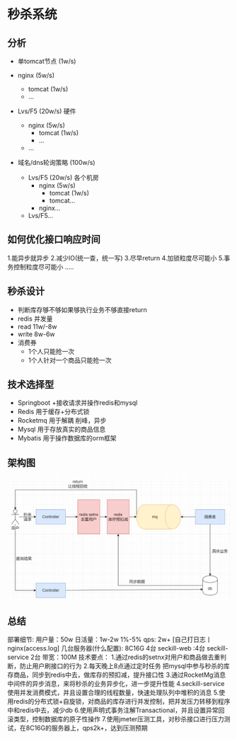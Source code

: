# 秒杀系统

## 分析

- 单tomcat节点 (1w/s)

- nginx (5w/s)
  - tomcat (1w/s)
  - ...

- Lvs/F5 (20w/s) 硬件
  - nginx (5w/s)
    - tomcat (1w/s)
    - ...
  - ...

- 域名/dns轮询策略 (100w/s)
  - Lvs/F5 (20w/s) 各个机房
    - nginx (5w/s)
      - tomcat (1w/s)
      - tomcat...
    - nginx...
  - Lvs/F5...

## 如何优化接口响应时间

1.能异步就异步
2.减少IO(统一查，统一写)
3.尽早return
4.加锁粒度尽可能小
5.事务控制粒度尽可能小
.....

## 秒杀设计

- 判断库存够不够如果够执行业务不够直接return
- redis 并发量
 - read 11w/-8w
 - write 8w-6w
- 消费券 
  - 1个人只能抢一次
  - 1个人针对一个商品只能抢一次
  
## 技术选择型

- Springboot +接收请求并操作redis和mysql
- Redis   用于缓存+分布式锁
- Rocketmq  用于解耦  削峰，异步
- Mysql   用于存放真实的商品信息
- Mybatis   用于操作数据库的orm框架

## 架构图

![alt text](imgs/image-6.png)

## 总结

部署细节:
  用户量：50w
  日活量：1w-2w 1%-5%
  qps: 2w+ [自己打日志丨nginx(access.log]
  几台服务器(什么配置): 8C16G 4台 seckill-web :4台 seckill-service 2台 
  带宽：100M
  技术要点：
  1.通过redis的setnx对用户和商品做去重判断，防止用户刷接口的行为
  2.每天晚上8点通过定时任务 把mysql中参与秒杀的库存商品，同步到redis中去，做库存的预扣减，提升接口性
  3.通过RocketMg消息中间件的异步消息，来将秒杀的业务异步化，进一步提升性能
  4.seckill-service使用并发消费模式，并且设置合理的线程数量，快速处理队列中堆积的消息
  5.使用redis的分布式锁+自旋锁，对商品的库存进行并发控制，把并发压力转移到程序中和redis中去，减少db
  6.使用声明式事务注解Transactional，并且设置异常回滚类型，控制数据库的原子性操作
  7.使用jmeter压测工具，对秒杀接口进行压力测试，在8C16G的服务器上，qps2k+，达到压测预期